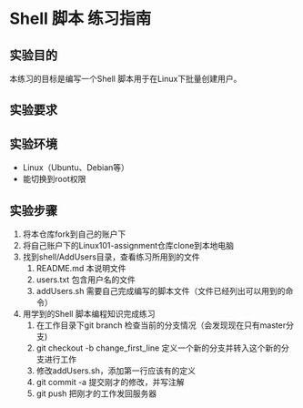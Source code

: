 # Shell 脚本 练习指南

## 实验目的
本练习的目标是编写一个Shell 脚本用于在Linux下批量创建用户。

## 实验要求

## 实验环境
- Linux（Ubuntu、Debian等）
- 能切换到root权限

## 实验步骤
1. 将本仓库fork到自己的账户下
2. 将自己账户下的Linux101-assignment仓库clone到本地电脑
3. 找到shell/AddUsers目录，查看练习所用到的文件
	1. README.md 本说明文件
	2. users.txt 包含用户名的文件
	3. addUsers.sh 需要自己完成编写的脚本文件（文件已经列出可以用到的命令）
4. 用学到的Shell 脚本编程知识完成练习
	1. 在工作目录下git branch 检查当前的分支情况（会发现现在只有master分支)
	2. git checkout -b change_first_line 定义一个新的分支并转入这个新的分支进行工作
	3. 修改addUsers.sh，添加第一行应该有的定义
	4. git commit -a 提交刚才的修改，并写注解
	5. git push 把刚才的工作发回服务器
